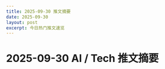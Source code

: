 ```yaml
---
title: 2025-09-30 推文摘要
date: 2025-09-30
layout: post
excerpt: 今日热门推文速览
---
```


# 2025-09-30 AI / Tech 推文摘要


